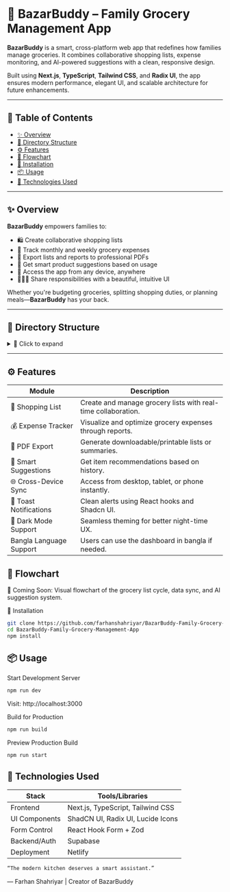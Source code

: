 # 🛒 BazarBuddy – Family Grocery Management App

**BazarBuddy** is a smart, cross-platform web app that redefines how families manage groceries. It combines collaborative shopping lists, expense monitoring, and AI-powered suggestions with a clean, responsive design.

Built using **Next.js**, **TypeScript**, **Tailwind CSS**, and **Radix UI**, the app ensures modern performance, elegant UI, and scalable architecture for future enhancements.

---

## 📌 Table of Contents

- [✨ Overview](#-overview)
- [📁 Directory Structure](#-directory-structure)
- [⚙️ Features](#️-features)
- [🧠 Flowchart](#-flowchart)
- [🚀 Installation](#-installation)
- [📦 Usage](#-usage)
- [🧪 Technologies Used](#-technologies-used)

---

## ✨ Overview

**BazarBuddy** empowers families to:
- 🛍 Create collaborative shopping lists  
- 💸 Track monthly and weekly grocery expenses  
- 📄 Export lists and reports to professional PDFs  
- 🤖 Get smart product suggestions based on usage  
- 📱 Access the app from any device, anywhere  
- 👨‍👩‍👧 Share responsibilities with a beautiful, intuitive UI  

Whether you're budgeting groceries, splitting shopping duties, or planning meals—**BazarBuddy** has your back.

---

## 📁 Directory Structure

<details>
<summary>📂 Click to expand</summary>

```plaintext
bazarbuddy-family-grocery-management-app/
│
├── README.md
├── package.json
├── next.config.mjs
├── tailwind.config.ts
├── tsconfig.json
│
├── public/
│   └── assets/
│
├── app/
│   ├── layout.tsx
│   ├── page.tsx
│   └── globals.css
│
├── components/
│   ├── theme-provider.tsx
│   └── ui/
│
├── hooks/
│   ├── use-mobile.tsx
│   └── use-toast.ts
│
├── lib/
│   └── utils.ts
│
├── styles/
│   └── globals.css


```
</details>

---
## ⚙️ Features

| Module               | Description                                                                 |
|----------------------|-----------------------------------------------------------------------------|
| 🛒 Shopping List      | Create and manage grocery lists with real-time collaboration.               |
| 💰 Expense Tracker    | Visualize and optimize grocery expenses through reports.                    |
| 📄 PDF Export         | Generate downloadable/printable lists or summaries.                         |
| 🤖 Smart Suggestions  | Get item recommendations based on history.                                  |
| 🌐 Cross-Device Sync  | Access from desktop, tablet, or phone instantly.                            |
| 🔔 Toast Notifications| Clean alerts using React hooks and Shadcn UI.                               |
| 🎨 Dark Mode Support  | Seamless theming for better night-time UX.                                  |
| Bangla Language Support | Users can use the dashboard in bangla if needed.                            |


## 🧠 Flowchart
📌 Coming Soon: Visual flowchart of the grocery list cycle, data sync, and AI suggestion system.

🚀 Installation
```bash
git clone https://github.com/farhanshahriyar/BazarBuddy-Family-Grocery-Management-App.git
cd BazarBuddy-Family-Grocery-Management-App
npm install
```

## 📦 Usage
Start Development Server
```bash
npm run dev
```
Visit: http://localhost:3000

Build for Production
```bash
npm run build
```
Preview Production Build
```bash
npm run start
```

## 🧪 Technologies Used
| Stack           | Tools/Libraries                       |
|----------------|----------------------------------------|
| Frontend       | Next.js, TypeScript, Tailwind CSS      |
| UI Components  | ShadCN UI, Radix UI, Lucide Icons      |
| Form Control     | React Hook Form + Zod                |
| Backend/Auth   | Supabase                               |
| Deployment     | Netlify                                |

```bash
“The modern kitchen deserves a smart assistant.”
```
— Farhan Shahriyar | Creator of BazarBuddy




